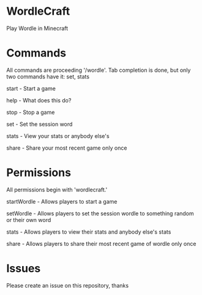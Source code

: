 # WordleCraft
Play Wordle in Minecraft

# Commands
All commands are proceeding '/wordle'. Tab completion is done, but only two commands have it: set, stats

start - Start a game

help - What does this do?

stop - Stop a game
  
set - Set the session word

stats - View your stats or anybody else's

share - Share your most recent game only once

# Permissions
All permissions begin with 'wordlecraft.'

startWordle - Allows players to start a game

setWordle - Allows players to set the session wordle to something random or their own word

stats - Allows players to view their stats and anybody else's stats

share - Allows players to share their most recent game of wordle only once

# Issues
Please create an issue on this repository, thanks
